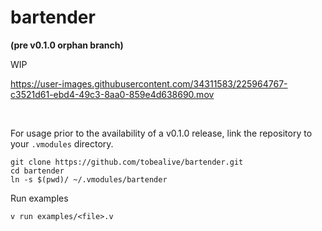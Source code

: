 # bartender

**(pre v0.1.0 orphan branch)**

WIP

https://user-images.githubusercontent.com/34311583/225964767-c3521d61-ebd4-49c3-8aa0-859e4d638690.mov

<br>

For usage prior to the availability of a v0.1.0 release, link the repository to your `.vmodules` directory.

```
git clone https://github.com/tobealive/bartender.git
cd bartender
ln -s $(pwd)/ ~/.vmodules/bartender
```

Run examples

```
v run examples/<file>.v
```
